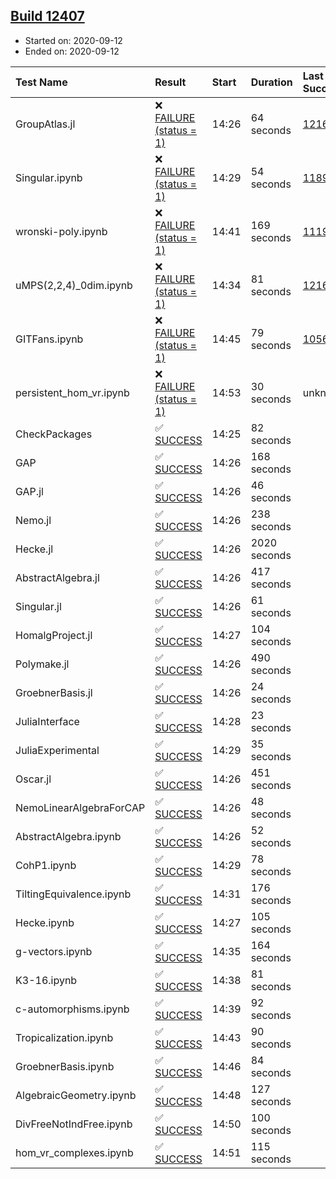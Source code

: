 ## [Build 12407](https://oscarci.mathematik.uni-kl.de/job/oscar/12407/)

* Started on: 2020-09-12
* Ended on: 2020-09-12

| Test Name    | Result | Start | Duration | Last Success | First Failure |
|:-------------|:-------|:------|:---------|:-------------|:--------------|
| GroupAtlas.jl | ❌ [FAILURE (status = 1)](https://oscarci.mathematik.uni-kl.de/job/oscar/12407/artifact/logs/build-12407/GroupAtlas.jl.log) | 14:26 | 64 seconds | [12167](https://oscarci.mathematik.uni-kl.de/job/oscar/12167/) | [12168](https://oscarci.mathematik.uni-kl.de/job/oscar/12168/) |
| Singular.ipynb | ❌ [FAILURE (status = 1)](https://oscarci.mathematik.uni-kl.de/job/oscar/12407/artifact/logs/build-12407/Singular.ipynb.log) | 14:29 | 54 seconds | [11893](https://oscarci.mathematik.uni-kl.de/job/oscar/11893/) | [11894](https://oscarci.mathematik.uni-kl.de/job/oscar/11894/) |
| wronski-poly.ipynb | ❌ [FAILURE (status = 1)](https://oscarci.mathematik.uni-kl.de/job/oscar/12407/artifact/logs/build-12407/wronski-poly.ipynb.log) | 14:41 | 169 seconds | [11192](https://oscarci.mathematik.uni-kl.de/job/oscar/11192/) | [11193](https://oscarci.mathematik.uni-kl.de/job/oscar/11193/) |
| uMPS(2,2,4)_0dim.ipynb | ❌ [FAILURE (status = 1)](https://oscarci.mathematik.uni-kl.de/job/oscar/12407/artifact/logs/build-12407/uMPS-2-2-4-_0dim.ipynb.log) | 14:34 | 81 seconds | [12167](https://oscarci.mathematik.uni-kl.de/job/oscar/12167/) | [12168](https://oscarci.mathematik.uni-kl.de/job/oscar/12168/) |
| GITFans.ipynb | ❌ [FAILURE (status = 1)](https://oscarci.mathematik.uni-kl.de/job/oscar/12407/artifact/logs/build-12407/GITFans.ipynb.log) | 14:45 | 79 seconds | [10566](https://oscarci.mathematik.uni-kl.de/job/oscar/10566/) | [10567](https://oscarci.mathematik.uni-kl.de/job/oscar/10567/) |
| persistent_hom_vr.ipynb | ❌ [FAILURE (status = 1)](https://oscarci.mathematik.uni-kl.de/job/oscar/12407/artifact/logs/build-12407/persistent_hom_vr.ipynb.log) | 14:53 | 30 seconds | unknown | unknown |
| CheckPackages | ✅ [SUCCESS](https://oscarci.mathematik.uni-kl.de/job/oscar/12407/artifact/logs/build-12407/CheckPackages.log) | 14:25 | 82 seconds |  |  |
| GAP | ✅ [SUCCESS](https://oscarci.mathematik.uni-kl.de/job/oscar/12407/artifact/logs/build-12407/GAP.log) | 14:26 | 168 seconds |  |  |
| GAP.jl | ✅ [SUCCESS](https://oscarci.mathematik.uni-kl.de/job/oscar/12407/artifact/logs/build-12407/GAP.jl.log) | 14:26 | 46 seconds |  |  |
| Nemo.jl | ✅ [SUCCESS](https://oscarci.mathematik.uni-kl.de/job/oscar/12407/artifact/logs/build-12407/Nemo.jl.log) | 14:26 | 238 seconds |  |  |
| Hecke.jl | ✅ [SUCCESS](https://oscarci.mathematik.uni-kl.de/job/oscar/12407/artifact/logs/build-12407/Hecke.jl.log) | 14:26 | 2020 seconds |  |  |
| AbstractAlgebra.jl | ✅ [SUCCESS](https://oscarci.mathematik.uni-kl.de/job/oscar/12407/artifact/logs/build-12407/AbstractAlgebra.jl.log) | 14:26 | 417 seconds |  |  |
| Singular.jl | ✅ [SUCCESS](https://oscarci.mathematik.uni-kl.de/job/oscar/12407/artifact/logs/build-12407/Singular.jl.log) | 14:26 | 61 seconds |  |  |
| HomalgProject.jl | ✅ [SUCCESS](https://oscarci.mathematik.uni-kl.de/job/oscar/12407/artifact/logs/build-12407/HomalgProject.jl.log) | 14:27 | 104 seconds |  |  |
| Polymake.jl | ✅ [SUCCESS](https://oscarci.mathematik.uni-kl.de/job/oscar/12407/artifact/logs/build-12407/Polymake.jl.log) | 14:26 | 490 seconds |  |  |
| GroebnerBasis.jl | ✅ [SUCCESS](https://oscarci.mathematik.uni-kl.de/job/oscar/12407/artifact/logs/build-12407/GroebnerBasis.jl.log) | 14:26 | 24 seconds |  |  |
| JuliaInterface | ✅ [SUCCESS](https://oscarci.mathematik.uni-kl.de/job/oscar/12407/artifact/logs/build-12407/JuliaInterface.log) | 14:28 | 23 seconds |  |  |
| JuliaExperimental | ✅ [SUCCESS](https://oscarci.mathematik.uni-kl.de/job/oscar/12407/artifact/logs/build-12407/JuliaExperimental.log) | 14:29 | 35 seconds |  |  |
| Oscar.jl | ✅ [SUCCESS](https://oscarci.mathematik.uni-kl.de/job/oscar/12407/artifact/logs/build-12407/Oscar.jl.log) | 14:26 | 451 seconds |  |  |
| NemoLinearAlgebraForCAP | ✅ [SUCCESS](https://oscarci.mathematik.uni-kl.de/job/oscar/12407/artifact/logs/build-12407/NemoLinearAlgebraForCAP.log) | 14:26 | 48 seconds |  |  |
| AbstractAlgebra.ipynb | ✅ [SUCCESS](https://oscarci.mathematik.uni-kl.de/job/oscar/12407/artifact/logs/build-12407/AbstractAlgebra.ipynb.log) | 14:26 | 52 seconds |  |  |
| CohP1.ipynb | ✅ [SUCCESS](https://oscarci.mathematik.uni-kl.de/job/oscar/12407/artifact/logs/build-12407/CohP1.ipynb.log) | 14:29 | 78 seconds |  |  |
| TiltingEquivalence.ipynb | ✅ [SUCCESS](https://oscarci.mathematik.uni-kl.de/job/oscar/12407/artifact/logs/build-12407/TiltingEquivalence.ipynb.log) | 14:31 | 176 seconds |  |  |
| Hecke.ipynb | ✅ [SUCCESS](https://oscarci.mathematik.uni-kl.de/job/oscar/12407/artifact/logs/build-12407/Hecke.ipynb.log) | 14:27 | 105 seconds |  |  |
| g-vectors.ipynb | ✅ [SUCCESS](https://oscarci.mathematik.uni-kl.de/job/oscar/12407/artifact/logs/build-12407/g-vectors.ipynb.log) | 14:35 | 164 seconds |  |  |
| K3-16.ipynb | ✅ [SUCCESS](https://oscarci.mathematik.uni-kl.de/job/oscar/12407/artifact/logs/build-12407/K3-16.ipynb.log) | 14:38 | 81 seconds |  |  |
| c-automorphisms.ipynb | ✅ [SUCCESS](https://oscarci.mathematik.uni-kl.de/job/oscar/12407/artifact/logs/build-12407/c-automorphisms.ipynb.log) | 14:39 | 92 seconds |  |  |
| Tropicalization.ipynb | ✅ [SUCCESS](https://oscarci.mathematik.uni-kl.de/job/oscar/12407/artifact/logs/build-12407/Tropicalization.ipynb.log) | 14:43 | 90 seconds |  |  |
| GroebnerBasis.ipynb | ✅ [SUCCESS](https://oscarci.mathematik.uni-kl.de/job/oscar/12407/artifact/logs/build-12407/GroebnerBasis.ipynb.log) | 14:46 | 84 seconds |  |  |
| AlgebraicGeometry.ipynb | ✅ [SUCCESS](https://oscarci.mathematik.uni-kl.de/job/oscar/12407/artifact/logs/build-12407/AlgebraicGeometry.ipynb.log) | 14:48 | 127 seconds |  |  |
| DivFreeNotIndFree.ipynb | ✅ [SUCCESS](https://oscarci.mathematik.uni-kl.de/job/oscar/12407/artifact/logs/build-12407/DivFreeNotIndFree.ipynb.log) | 14:50 | 100 seconds |  |  |
| hom_vr_complexes.ipynb | ✅ [SUCCESS](https://oscarci.mathematik.uni-kl.de/job/oscar/12407/artifact/logs/build-12407/hom_vr_complexes.ipynb.log) | 14:51 | 115 seconds |  |  |
